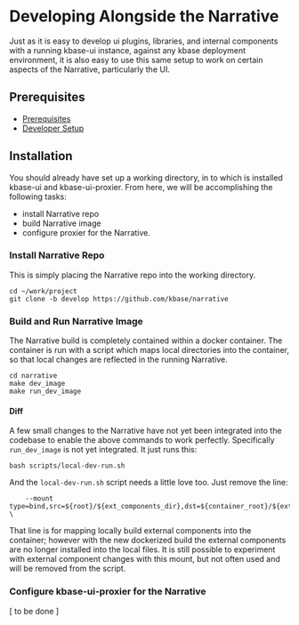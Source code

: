 
# Developing Alongside the Narrative

Just as it is easy to develop ui plugins, libraries, and internal components with a running kbase-ui instance, against any kbase deployment environment, it is also easy to use this same setup to work on certain aspects of the Narrative, particularly the UI.

## Prerequisites

- [Prerequisites](../getting-started/prerequisites.md)
- [Developer Setup](./getting-started.md)

## Installation

You should already have set up a working directory, in to which is installed kbase-ui and kbase-ui-proxier. From here, we will be accomplishing the following tasks:
- install Narrative repo
- build Narrative image
- configure proxier for the Narrative.

### Install Narrative Repo

This is simply placing the Narrative repo into the working directory.

```
cd ~/work/project
git clone -b develop https://github.com/kbase/narrative
```

### Build and Run Narrative Image 

The Narrative build is completely contained within a docker container. The container is run with a script which maps local directories into the container, so that local changes are reflected in the running Narrative.

```
cd narrative
make dev_image
make run_dev_image
```

#### Diff

A few small changes to the Narrative have not yet been integrated into the codebase to enable the above commands to work perfectly. Specifically `run_dev_image` is not yet integrated. It just runs this:

```
bash scripts/local-dev-run.sh
```

And the `local-dev-run.sh` script needs a little love too. Just remove the line:

```
    --mount type=bind,src=${root}/${ext_components_dir},dst=${container_root}/${ext_components_dir} \
```

That line is for mapping locally build external components into the container; however with the new dockerized build the external components are no longer installed into the local files. It is still possible to experiment with external component changes with this mount, but not often used and will be removed from the script.

### Configure kbase-ui-proxier for the Narrative

[ to be done ]
